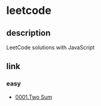 # leetcode

## description
LeetCode solutions with JavaScript

## link

### easy

* [0001.Two Sum](https://github.com/tivonn/leetcode/blob/master/problems/1.two-sum.md)
